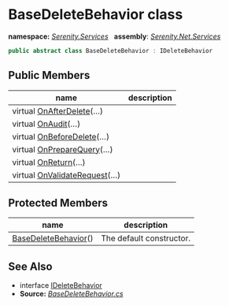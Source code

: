# BaseDeleteBehavior class
**namespace:** *[Serenity.Services](../README.md#serenity.services-namespace)*   **assembly**: *[Serenity.Net.Services](../README.md)*

```csharp
public abstract class BaseDeleteBehavior : IDeleteBehavior
```

## Public Members

| name | description |
| --- | --- |
| virtual [OnAfterDelete](BaseDeleteBehavior/OnAfterDelete.md)(…) |  |
| virtual [OnAudit](BaseDeleteBehavior/OnAudit.md)(…) |  |
| virtual [OnBeforeDelete](BaseDeleteBehavior/OnBeforeDelete.md)(…) |  |
| virtual [OnPrepareQuery](BaseDeleteBehavior/OnPrepareQuery.md)(…) |  |
| virtual [OnReturn](BaseDeleteBehavior/OnReturn.md)(…) |  |
| virtual [OnValidateRequest](BaseDeleteBehavior/OnValidateRequest.md)(…) |  |

## Protected Members

| name | description |
| --- | --- |
| [BaseDeleteBehavior](BaseDeleteBehavior/BaseDeleteBehavior.md)() | The default constructor. |

## See Also

* interface [IDeleteBehavior](IDeleteBehavior.md)
* **Source:** *[BaseDeleteBehavior.cs](https://github.com/serenity-is/Serenity/blob/master/src/Serenity.Net.Services/RequestHandlers/Delete/BaseDeleteBehavior.cs)*